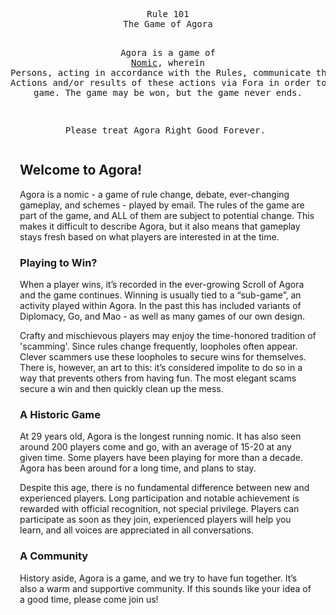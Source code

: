 <div class="rule101" align="center">
<pre>
Rule 101
The Game of Agora

Agora is a game of <a href="https://en.wikipedia.org/wiki/Nomic">Nomic</a>, wherein Persons, acting in accordance
with the Rules, communicate their game Actions and/or results of
these actions via Fora in order to play the game. The game may be
won, but the game never ends.
      
Please treat Agora Right Good Forever.
</pre>
</div>

<div class="col-content" style="padding-left:3%; padding-right:3%">
<h2 id="welcome-to-agora">Welcome to Agora!</h2>
<p>Agora is a nomic - a game of rule change, debate, ever-changing
gameplay, and schemes - played by email. The rules of the game are part
of the game, and ALL of them are subject to potential change. This makes
it difficult to describe Agora, but it also means that gameplay stays
fresh based on what players are interested in at the time.</p>

<h3 id="playing-to-win">Playing to Win?</h3>

<p>When a player wins, it’s recorded in the ever-growing Scroll of Agora
and the game continues. Winning is usually tied to a “sub-game”, an
activity played within Agora. In the past this has included variants of
Diplomacy, Go, and Mao - as well as many games of our own design.</p>

<p>Crafty and mischievous players may enjoy the time-honored tradition of
'scamming'. Since rules change frequently, loopholes often appear. Clever
scammers use these loopholes to secure wins for themselves. There is,
however, an art to this: it’s considered impolite to do so in a way that
prevents others from having fun. The most elegant scams secure a win
and then quickly clean up the mess.</p>

<h3 id="a-historic-game">A Historic Game</h3>

<p>At 29 years old, Agora is the longest running nomic. It has also
seen around 200 players come and go, with an average of 15-20 at
any given time. Some players have been playing for more than a decade.
Agora has been around for a long time, and plans to stay.</p>

<p>Despite this age, there is no fundamental difference between new and
experienced players. Long participation and notable achievement is
rewarded with official recognition, not special privilege. Players can
participate as soon as they join, experienced players will help you
learn, and all voices are appreciated in all conversations.</p>

<h3 id="a-community">A Community</h3>

<p>History aside, Agora is a game, and we try to have fun together. It’s
also a warm and supportive community. If this sounds like
your idea of a good time, please come join us!</p>
